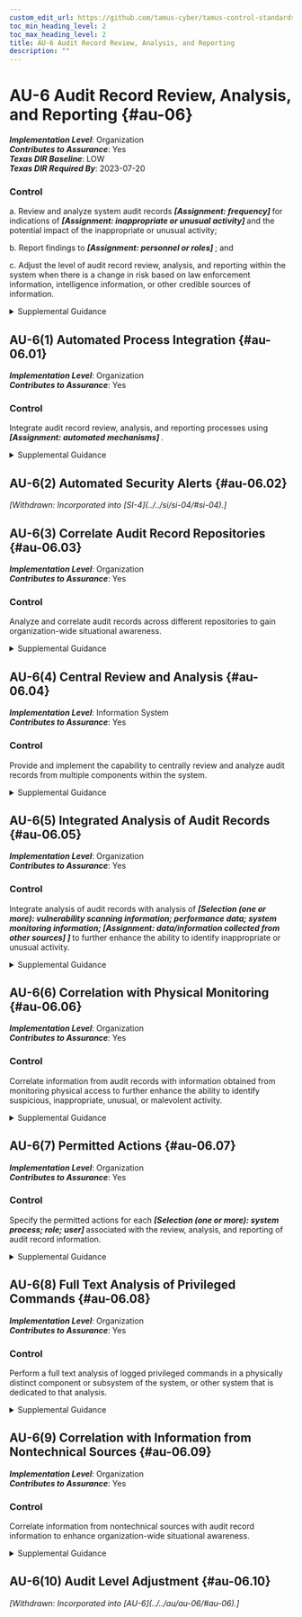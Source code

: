 ```yaml
---
custom_edit_url: https://github.com/tamus-cyber/tamus-control-standards/tree/main/content/tamus.edu/TAMUS_profile.xml
toc_min_heading_level: 2
toc_max_heading_level: 2
title: AU-6 Audit Record Review, Analysis, and Reporting
description: ""
---
```


# AU-6 Audit Record Review, Analysis, and Reporting {#au-06}

_**Implementation Level**_: Organization\
_**Contributes to Assurance**_: Yes\
_**Texas DIR Baseline**_: LOW\
_**Texas DIR Required By**_: 2023-07-20

### Control

a. Review and analyze system audit records <strong> <em>[Assignment: frequency]</em> </strong> for indications of <strong> <em>[Assignment: inappropriate or unusual activity]</em> </strong> and the potential impact of the inappropriate or unusual activity;

b. Report findings to <strong> <em>[Assignment: personnel or roles]</em> </strong> ; and

c. Adjust the level of audit record review, analysis, and reporting within the system when there is a change in risk based on law enforcement information, intelligence information, or other credible sources of information.

<details>
  <summary>Supplemental Guidance</summary>

Audit record review, analysis, and reporting covers information security- and privacy-related logging performed by organizations, including logging that results from the monitoring of account usage, remote access, wireless connectivity, mobile device connection, configuration settings, system component inventory, use of maintenance tools and non-local maintenance, physical access, temperature and humidity, equipment delivery and removal, communications at system interfaces, and use of mobile code or Voice over Internet Protocol (VoIP). Findings can be reported to organizational entities that include the incident response team, help desk, and security or privacy offices. If organizations are prohibited from reviewing and analyzing audit records or unable to conduct such activities, the review or analysis may be carried out by other organizations granted such authority. The frequency, scope, and/or depth of the audit record review, analysis, and reporting may be adjusted to meet organizational needs based on new information received.

</details>

## AU-6(1) Automated Process Integration {#au-06.01}

_**Implementation Level**_: Organization\
_**Contributes to Assurance**_: Yes

### Control

Integrate audit record review, analysis, and reporting processes using <strong> <em>[Assignment: automated mechanisms]</em> </strong>.

<details>
  <summary>Supplemental Guidance</summary>

Organizational processes that benefit from integrated audit record review, analysis, and reporting include incident response, continuous monitoring, contingency planning, investigation and response to suspicious activities, and Inspector General audits.

</details>

## AU-6(2) Automated Security Alerts {#au-06.02}


<prop xmlns="http://csrc.nist.gov/ns/oscal/1.0" name="status" value="withdrawn">
               <em>[Withdrawn: Incorporated into [SI-4](../../si/si-04/#si-04).]</em>
            </prop>
            

## AU-6(3) Correlate Audit Record Repositories {#au-06.03}

_**Implementation Level**_: Organization\
_**Contributes to Assurance**_: Yes

### Control

Analyze and correlate audit records across different repositories to gain organization-wide situational awareness.

<details>
  <summary>Supplemental Guidance</summary>

Organization-wide situational awareness includes awareness across all three levels of risk management (i.e., organizational level, mission/business process level, and information system level) and supports cross-organization awareness.

</details>

## AU-6(4) Central Review and Analysis {#au-06.04}

_**Implementation Level**_: Information System\
_**Contributes to Assurance**_: Yes

### Control

Provide and implement the capability to centrally review and analyze audit records from multiple components within the system.

<details>
  <summary>Supplemental Guidance</summary>

Automated mechanisms for centralized reviews and analyses include Security Information and Event Management products.

</details>

## AU-6(5) Integrated Analysis of Audit Records {#au-06.05}

_**Implementation Level**_: Organization\
_**Contributes to Assurance**_: Yes

### Control

Integrate analysis of audit records with analysis of <strong> <em>[Selection (one or more): vulnerability scanning information; performance data; system monitoring information; <strong> <em>[Assignment: data/information collected from other sources]</em> </strong> ]</em> </strong> to further enhance the ability to identify inappropriate or unusual activity.

<details>
  <summary>Supplemental Guidance</summary>

Integrated analysis of audit records does not require vulnerability scanning, the generation of performance data, or system monitoring. Rather, integrated analysis requires that the analysis of information generated by scanning, monitoring, or other data collection activities is integrated with the analysis of audit record information. Security Information and Event Management tools can facilitate audit record aggregation or consolidation from multiple system components as well as audit record correlation and analysis. The use of standardized audit record analysis scripts developed by organizations (with localized script adjustments, as necessary) provides more cost-effective approaches for analyzing audit record information collected. The correlation of audit record information with vulnerability scanning information is important in determining the veracity of vulnerability scans of the system and in correlating attack detection events with scanning results. Correlation with performance data can uncover denial-of-service attacks or other types of attacks that result in the unauthorized use of resources. Correlation with system monitoring information can assist in uncovering attacks and in better relating audit information to operational situations.

</details>

## AU-6(6) Correlation with Physical Monitoring {#au-06.06}

_**Implementation Level**_: Organization\
_**Contributes to Assurance**_: Yes

### Control

Correlate information from audit records with information obtained from monitoring physical access to further enhance the ability to identify suspicious, inappropriate, unusual, or malevolent activity.

<details>
  <summary>Supplemental Guidance</summary>

The correlation of physical audit record information and the audit records from systems may assist organizations in identifying suspicious behavior or supporting evidence of such behavior. For example, the correlation of an individual’s identity for logical access to certain systems with the additional physical security information that the individual was present at the facility when the logical access occurred may be useful in investigations.

</details>

## AU-6(7) Permitted Actions {#au-06.07}

_**Implementation Level**_: Organization\
_**Contributes to Assurance**_: Yes

### Control

Specify the permitted actions for each <strong> <em>[Selection (one or more): system process; role; user]</em> </strong> associated with the review, analysis, and reporting of audit record information.

<details>
  <summary>Supplemental Guidance</summary>

Organizations specify permitted actions for system processes, roles, and users associated with the review, analysis, and reporting of audit records through system account management activities. Specifying permitted actions on audit record information is a way to enforce the principle of least privilege. Permitted actions are enforced by the system and include read, write, execute, append, and delete.

</details>

## AU-6(8) Full Text Analysis of Privileged Commands {#au-06.08}

_**Implementation Level**_: Organization\
_**Contributes to Assurance**_: Yes

### Control

Perform a full text analysis of logged privileged commands in a physically distinct component or subsystem of the system, or other system that is dedicated to that analysis.

<details>
  <summary>Supplemental Guidance</summary>

Full text analysis of privileged commands requires a distinct environment for the analysis of audit record information related to privileged users without compromising such information on the system where the users have elevated privileges, including the capability to execute privileged commands. Full text analysis refers to analysis that considers the full text of privileged commands (i.e., commands and parameters) as opposed to analysis that considers only the name of the command. Full text analysis includes the use of pattern matching and heuristics.

</details>

## AU-6(9) Correlation with Information from Nontechnical Sources {#au-06.09}

_**Implementation Level**_: Organization\
_**Contributes to Assurance**_: Yes

### Control

Correlate information from nontechnical sources with audit record information to enhance organization-wide situational awareness.

<details>
  <summary>Supplemental Guidance</summary>

Nontechnical sources include records that document organizational policy violations related to harassment incidents and the improper use of information assets. Such information can lead to a directed analytical effort to detect potential malicious insider activity. Organizations limit access to information that is available from nontechnical sources due to its sensitive nature. Limited access minimizes the potential for inadvertent release of privacy-related information to individuals who do not have a need to know. The correlation of information from nontechnical sources with audit record information generally occurs only when individuals are suspected of being involved in an incident. Organizations obtain legal advice prior to initiating such actions.

</details>

## AU-6(10) Audit Level Adjustment {#au-06.10}


<prop xmlns="http://csrc.nist.gov/ns/oscal/1.0" name="status" value="withdrawn">
               <em>[Withdrawn: Incorporated into [AU-6](../../au/au-06/#au-06).]</em>
            </prop>
            

